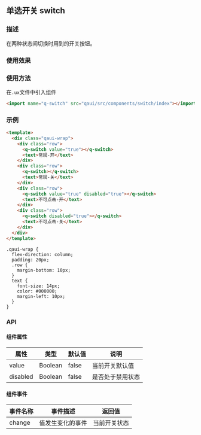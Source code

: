 ## 单选开关 switch

### 描述

在两种状态间切换时用到的开关按钮。

### 使用效果

<preview url="https://editor.quickapp.cn/preview/2011/sL/2011sL1yEg08/build/pages/switch"/>

### 使用方法

在`.ux`文件中引入组件

```html
<import name="q-switch" src="qaui/src/components/switch/index"></import>
```

### 示例

```html
<template>
  <div class="qaui-wrap">
    <div class="row">
      <q-switch value="true"></q-switch>
      <text>常规-开</text>
    </div>
    <div class="row">
      <q-switch></q-switch>
      <text>常规-关</text>
    </div>
    <div class="row">
      <q-switch value="true" disabled="true"></q-switch>
      <text>不可点击-开</text>
    </div>
    <div class="row">
      <q-switch disabled="true"></q-switch>
      <text>不可点击-关</text>
    </div>
  </div>
</template>
```

```less
.qaui-wrap {
  flex-direction: column;
  padding: 20px;
  .row {
    margin-bottom: 10px;
  }
  text {
    font-size: 14px;
    color: #000000;
    margin-left: 10px;
  }
}
```

### API

#### 组件属性

| 属性     | 类型    | 默认值 | 说明             |
| -------- | ------- | ------ | ---------------- |
| value    | Boolean | false  | 当前开关默认值   |
| disabled | Boolean | false  | 是否处于禁用状态 |

#### 组件事件

| 事件名称 | 事件描述         | 返回值       |
| -------- | ---------------- | ------------ |
| change   | 值发生变化的事件 | 当前开关状态 |
